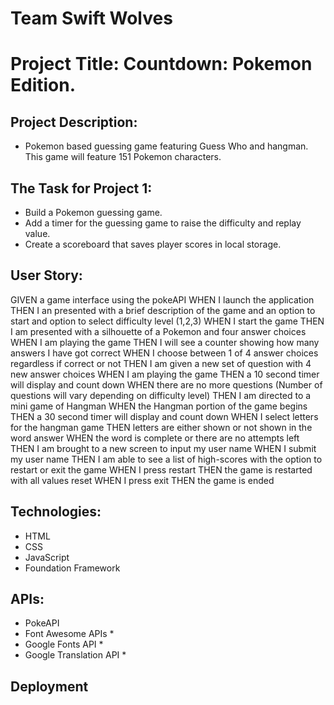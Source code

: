 # Team Swift Wolves
# Project Title: Countdown: Pokemon Edition.

## Project Description: 
- Pokemon based guessing game featuring Guess Who and hangman. This game will feature 151 Pokemon characters.

## The Task for Project 1:

- Build a Pokemon guessing game. 
- Add a timer for the guessing game to raise the difficulty and replay value.
- Create a scoreboard that saves player scores in local storage. 


## User Story:

GIVEN a game interface using the pokeAPI
WHEN I launch the application
THEN I an presented with a brief description of the game and an option to start and option to select difficulty level (1,2,3)
WHEN I start the game
THEN I am presented with a silhouette  of a Pokemon and four answer choices
WHEN I am playing the game
THEN I will see a counter showing how many answers I have got correct
WHEN I choose between 1 of 4 answer choices regardless if correct or not
THEN I am given a new set of question with 4 new answer choices
WHEN I am playing the game
THEN a 10 second timer will display and count down
WHEN there are no more questions (Number of questions will vary depending on difficulty level)
THEN I am directed to a mini game of Hangman
WHEN the Hangman portion of the game begins
THEN a 30 second timer will display and count down
WHEN I select letters for the hangman game
THEN letters are either shown or not shown in the word answer
WHEN the word is complete or there are no attempts left
THEN I am brought to a new screen to input my user name
WHEN I submit my user name
THEN I am able to see a list of high-scores with the option to restart or exit the game
WHEN I press restart
THEN the game is restarted with all values reset
WHEN I press exit
THEN the game is ended

## Technologies:
- HTML
- CSS
- JavaScript
- Foundation Framework

## APIs:
- PokeAPI
- Font Awesome APIs *
- Google Fonts API *
- Google Translation API *


## Deployment
